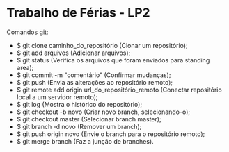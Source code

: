 # Trabalho de Férias - LP2

Comandos git:

- $ git clone caminho_do_repositório (Clonar um repositório);
- $ git add arquivos (Adicionar arquivos);
- $ git status (Verifica os arquivos que foram enviados para standing area);
- $ git commit -m "comentário" (Confirmar mudanças);
- $ git push (Envia as alterações ao repositório remoto);
- $ git remote add origin url_do_repositório_remoto (Conectar repositório local a um servidor remoto);
- $ git log (Mostra o histórico do repositório);
- $ git checkout -b novo (Criar novo branch, selecionando-o);
- $ git checkout master (Selecionar branch master);
- $ git branch -d novo (Remover um branch);
- $ git push origin novo (Envie o branch para o repositório remoto);
- $ git merge branch (Faz a junção de branches).


